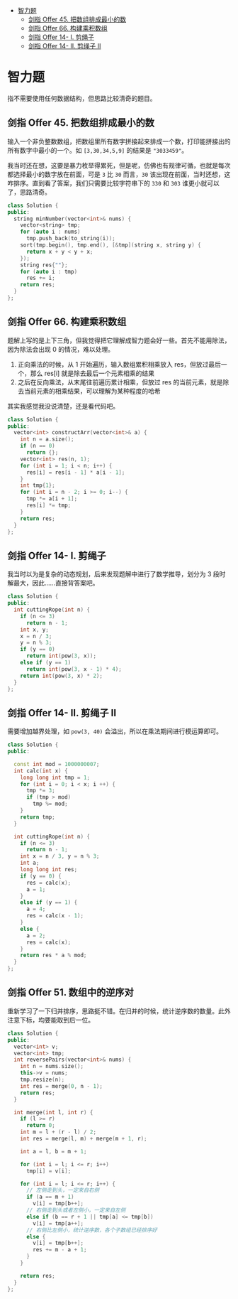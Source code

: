 - [智力题](#智力题)
  - [剑指 Offer 45. 把数组排成最小的数](#剑指-offer-45-把数组排成最小的数)
  - [剑指 Offer 66. 构建乘积数组](#剑指-offer-66-构建乘积数组)
  - [剑指 Offer 14- I. 剪绳子](#剑指-offer-14--i-剪绳子)
  - [剑指 Offer 14- II. 剪绳子 II](#剑指-offer-14--ii-剪绳子-ii)

# 智力题

指不需要使用任何数据结构，但思路比较清奇的题目。

## 剑指 Offer 45. 把数组排成最小的数

输入一个非负整数数组，把数组里所有数字拼接起来排成一个数，打印能拼接出的所有数字中最小的一个。如 `[3,30,34,5,9]` 的结果是 `"3033459"`。

我当时还在想，这要是暴力枚举得累死，但是呢，仿佛也有规律可循，也就是每次都选择最小的数字放在前面，可是 `3` 比 `30` 而言，`30` 该出现在前面，当时还想，这咋排序。直到看了答案，我们只需要比较字符串下的 `330` 和 `303` 谁更小就可以了，思路清奇。

```cpp
class Solution {
public:
  string minNumber(vector<int>& nums) {
    vector<string> tmp;
    for (auto i : nums)
      tmp.push_back(to_string(i));
    sort(tmp.begin(), tmp.end(), [&tmp](string x, string y) {
      return x + y < y + x;
    });
    string res{""};
    for (auto i : tmp)
      res += i;
    return res;
  }
};
```

## 剑指 Offer 66. 构建乘积数组

题解上写的是上下三角，但我觉得把它理解成智力题会好一些。首先不能用除法，因为除法会出现 0 的情况，难以处理。

1. 正向乘法的时候，从 1 开始遍历，输入数组累积相乘放入 res，但放过最后一个，那么 res[i] 就是除去最后一个元素相乘的结果
2. 之后在反向乘法，从末尾往前遍历累计相乘，但放过 res 的当前元素，就是除去当前元素的相乘结果，可以理解为某种程度的哈希

其实我感觉我没说清楚，还是看代码吧。

```cpp
class Solution {
public:
  vector<int> constructArr(vector<int>& a) {
    int n = a.size();
    if (n == 0)
      return {};
    vector<int> res(n, 1);
    for (int i = 1; i < n; i++) {
      res[i] = res[i - 1] * a[i - 1];
    }
    int tmp{1};
    for (int i = n - 2; i >= 0; i--) {
      tmp *= a[i + 1];
      res[i] *= tmp;
    }
    return res;
  }
};
```

## 剑指 Offer 14- I. 剪绳子

我当时以为是复杂的动态规划，后来发现题解中进行了数学推导，划分为 3 段时解最大，因此......直接背答案吧。

```cpp
class Solution {
public:
  int cuttingRope(int n) {
    if (n <= 3)
      return n - 1;
    int x, y;
    x = n / 3;
    y = n % 3;
    if (y == 0)
      return int(pow(3, x));
    else if (y == 1)
      return int(pow(3, x - 1) * 4);
    return int(pow(3, x) * 2);
  }
};
```

## 剑指 Offer 14- II. 剪绳子 II

需要增加越界处理，如 `pow(3, 40)` 会溢出，所以在乘法期间进行模运算即可。

```cpp
class Solution {
public:

  const int mod = 1000000007;
  int calc(int x) {
    long long int tmp = 1;
    for (int i = 0; i < x; i ++) {
      tmp *= 3;
      if (tmp > mod)
        tmp %= mod;
    }
    return tmp;
  }

  int cuttingRope(int n) {
    if (n <= 3)
      return n - 1;
    int x = n / 3, y = n % 3;
    int a;
    long long int res;
    if (y == 0) {
      res = calc(x);
      a = 1;
    }
    else if (y == 1) {
      a = 4;
      res = calc(x - 1);
    }
    else {
      a = 2;
      res = calc(x);
    }
    return res * a % mod;
  }
};
```

## 剑指 Offer 51. 数组中的逆序对

 重新学习了一下归并排序，思路挺不错。在归并的时候，统计逆序数的数量。此外注意下标，均要能取到后一位。

```cpp
class Solution {
public:
  vector<int> v;
  vector<int> tmp;
  int reversePairs(vector<int>& nums) {
    int n = nums.size();
    this->v = nums;
    tmp.resize(n);
    int res = merge(0, n - 1);
    return res;
  }

  int merge(int l, int r) {
    if (l >= r)
      return 0;
    int m = l + (r - l) / 2;
    int res = merge(l, m) + merge(m + 1, r);

    int a = l, b = m + 1;

    for (int i = l; i <= r; i++)
      tmp[i] = v[i];

    for (int i = l; i <= r; i++) {
      // 左侧走到头，一定来自右侧
      if (a == m + 1)
        v[i] = tmp[b++];
      // 右侧走到头或者左侧小，一定来自左侧
      else if (b == r + 1 || tmp[a] <= tmp[b])
        v[i] = tmp[a++];
      // 右侧比左侧小，统计逆序数，各个子数组已经排序好
      else {
        v[i] = tmp[b++];
        res += m - a + 1;
      }
    }

    return res;
  }
};
```
